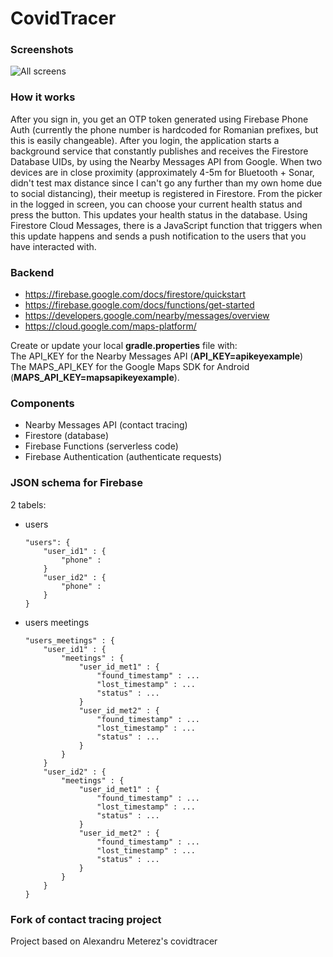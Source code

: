 # CovidTracer

### Screenshots
![All screens](https://firebasestorage.googleapis.com/v0/b/covidtracer-7a0f6.appspot.com/o/CovidTracer%2FScreenshots%2FAllScreens.v2.png?alt=media&token=87299887-2d5c-420c-9af6-487f45370c18)

### How it works
After you sign in, you get an OTP token generated using Firebase Phone Auth (currently the phone number is hardcoded for Romanian prefixes, but this is easily changeable). After you login, the application starts a background service that constantly publishes and receives the Firestore Database UIDs, by using the Nearby Messages API from Google. When two devices are in close proximity (approximately 4-5m for Bluetooth + Sonar, didn't test max distance since I can't go any further than my own home due to social distancing), their meetup is registered in Firestore.
From the picker in the logged in screen, you can choose your current health status and press the button. This updates your health status in the database. Using Firestore Cloud Messages, there is a JavaScript function that triggers when this update happens and sends a push notification to the users that you have interacted with.

### Backend
- https://firebase.google.com/docs/firestore/quickstart
- https://firebase.google.com/docs/functions/get-started
- https://developers.google.com/nearby/messages/overview
- https://cloud.google.com/maps-platform/

Create or update your local <b>gradle.properties</b> file with: \
The API_KEY for the Nearby Messages API (<b>API_KEY=apikeyexample</b>) \
The MAPS_API_KEY for the Google Maps SDK for Android (<b>MAPS_API_KEY=mapsapikeyexample</b>).


### Components
- Nearby Messages API       (contact tracing)
- Firestore                 (database)
- Firebase Functions        (serverless code)
- Firebase Authentication   (authenticate requests)

### JSON schema for Firebase

2 tabels:
- users
    ```
    "users": {
        "user_id1" : {
            "phone" :
        }
        "user_id2" : {
            "phone" :
        }
    }
    ```

- users meetings
    ```
    "users_meetings" : {
        "user_id1" : {
            "meetings" : {
                "user_id_met1" : {
                    "found_timestamp" : ...
                    "lost_timestamp" : ...
                    "status" : ...
                }
                "user_id_met2" : {
                    "found_timestamp" : ...
                    "lost_timestamp" : ...
                    "status" : ...
                }
            }
        }
        "user_id2" : {
            "meetings" : {
                "user_id_met1" : {
                    "found_timestamp" : ...
                    "lost_timestamp" : ...
                    "status" : ...
                }
                "user_id_met2" : {
                    "found_timestamp" : ...
                    "lost_timestamp" : ...
                    "status" : ...
                }
            }
        }
    }
    ```
    
### Fork of contact tracing project
Project based on Alexandru Meterez's covidtracer
